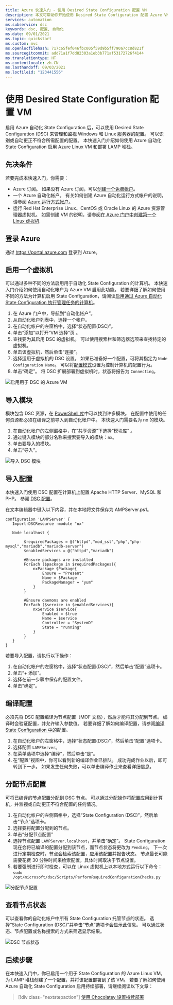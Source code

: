 ```yaml
---
title: Azure 快速入门 - 使用 Desired State Configuration 配置 VM
description: 本文可帮助你开始使用 Desired State Configuration 配置 Azure VM。
services: automation
ms.subservice: dsc
keywords: dsc, 配置, 自动化
ms.date: 09/01/2021
ms.topic: quickstart
ms.custom: mvc
ms.openlocfilehash: 717c65fef046fbc005f59d9b5ff790a7cc8d821f
ms.sourcegitcommit: add71a1f7dd82303a1eb3b771af53172726f4144
ms.translationtype: HT
ms.contentlocale: zh-CN
ms.lasthandoff: 09/03/2021
ms.locfileid: "123441556"
---
```

# <a name="configure-a-vm-with-desired-state-configuration"></a>使用 Desired State Configuration 配置 VM

启用 Azure 自动化 State Configuration 后，可以使用 Desired State Configuration (DSC) 来管理和监视 Windows 和 Linux 服务器的配置。 可以识别或自动更正不符合所需配置的配置。 本快速入门介绍如何使用 Azure 自动化 State Configuration 启用 Azure Linux VM 和部署 LAMP 堆栈。

## <a name="prerequisites"></a>先决条件

若要完成本快速入门，你需要：

* Azure 订阅。 如果没有 Azure 订阅，可以[创建一个免费帐户](https://azure.microsoft.com/free/)。
* 一个 Azure 自动化帐户。 有关如何创建 Azure 自动化运行方式帐户的说明，请参阅 [Azure 运行方式帐户](../manage-runas-account.md)。
* 运行 Red Hat Enterprise Linux、CentOS 或 Oracle Linux 的 Azure 资源管理器虚拟机。 如需创建 VM 的说明，请参阅[在 Azure 门户中创建第一个 Linux 虚拟机](../../virtual-machines/linux/quick-create-portal.md)

## <a name="sign-in-to-azure"></a>登录 Azure
通过 https://portal.azure.com 登录到 Azure。

## <a name="enable-a-virtual-machine"></a>启用一个虚拟机

可以通过多种不同的方法启用用于自动化 State Configuration 的计算机。 本快速入门介绍如何使用自动化帐户为 Azure VM 启用此功能。 若要详细了解如何使用不同的方法为计算机启用 State Configuration，请阅读[启用通过 Azure 自动化 State Configuration 执行管理任务的计算机](../automation-dsc-onboarding.md)。

1. 在 Azure 门户中，导航到“自动化帐户”。
1. 从自动化帐户列表中，选择一个帐户。
1. 在自动化帐户的左窗格中，选择“状态配置(DSC)”。
2. 单击“添加”以打开“VM 选择”页 。
3. 查找要为其启用 DSC 的虚拟机。 可以使用搜索栏和筛选器选项来查找特定的虚拟机。
4. 单击该虚拟机，然后单击“连接”。
5. 选择适用于虚拟机的 DSC 设置。 如果已准备好一个配置，可将其指定为 `Node Configuration Name`。 可以将[配置模式](/powershell/scripting/dsc/managing-nodes/metaConfig)设置为控制计算机的配置行为。
6. 单击“确定”。 将 DSC 扩展部署到虚拟机时，状态将报告为 `Connecting`。

![启用用于 DSC 的 Azure VM](./media/dsc-configuration/dsc-onboard-azure-vm.png)

## <a name="import-modules"></a>导入模块

模块包含 DSC 资源，在 [PowerShell 库](https://www.powershellgallery.com)中可以找到许多模块。 在配置中使用的任何资源都必须在编译之前导入到自动化帐户中。 本快速入门需要名为 nx 的模块。

1. 在自动化帐户的左侧窗格中，在“共享资源”下选择“模块库” 。
1. 通过键入模块的部分名称来搜索要导入的模块：`nx`。
1. 单击要导入的模块。
1. 单击“导入”。

![导入 DSC 模块](./media/dsc-configuration/dsc-import-module-nx.png)

## <a name="import-the-configuration"></a>导入配置

本快速入门使用 DSC 配置在计算机上配置 Apache HTTP Server、MySQL 和 PHP。 参阅 [DSC 配置](/powershell/scripting/dsc/configurations/configurations)。

在文本编辑器中键入以下内容，并在本地将文件保存为 AMPServer.ps1。

```powershell-interactive
configuration 'LAMPServer' {
   Import-DSCResource -module "nx"

   Node localhost {

        $requiredPackages = @("httpd","mod_ssl","php","php-mysql","mariadb","mariadb-server")
        $enabledServices = @("httpd","mariadb")

        #Ensure packages are installed
        ForEach ($package in $requiredPackages){
            nxPackage $Package{
                Ensure = "Present"
                Name = $Package
                PackageManager = "yum"
            }
        }

        #Ensure daemons are enabled
        ForEach ($service in $enabledServices){
            nxService $service{
                Enabled = $true
                Name = $service
                Controller = "SystemD"
                State = "running"
            }
        }
   }
}
```

若要导入配置，请执行以下操作：

1. 在自动化帐户的左窗格中，选择“状态配置(DSC)”，然后单击“配置”选项卡。
2. 单击“+ 添加”。 
3. 选择在前一步骤中保存的配置文件。
4. 单击“确定”。

## <a name="compile-a-configuration"></a>编译配置

必须先将 DSC 配置编译为节点配置（MOF 文档），然后才能将其分配到节点。 编译时会验证配置，并允许输入参数值。 若要详细了解如何编译配置，请参阅[编译 State Configuration 中的配置](../automation-dsc-compile.md)。

1. 在自动化帐户的左窗格中，选择“状态配置(DSC)”，然后单击“配置”选项卡。
1. 选择配置 `LAMPServer`。
1. 在菜单选项中选择“编译”，然后单击“是”。 
1. 在“配置”视图中，你可以看到新的编译作业已排队。 成功完成作业以后，即可转到下一步。 如果发生任何失败，可以单击编译作业来查看详细信息。

## <a name="assign-a-node-configuration"></a>分配节点配置

可将已编译的节点配置分配到 DSC 节点。 可以通过分配操作将配置应用到计算机，并监视或自动更正不符合配置的任何情况。

1. 在自动化帐户的左侧窗格中，选择“State Configuration (DSC)”，然后单击“节点”选项卡。 
1. 选择要将配置分配到的节点。
1. 单击“分配节点配置”
1. 选择节点配置 `LAMPServer.localhost`，并单击“确定”。 State Configuration 现在会将已编译的配置分配到该节点，而节点状态将更改为 `Pending`。 下一次进行定期检查时，节点会检索该配置，应用该配置并报告状态。 节点最长可能需要花费 30 分钟时间来检索配置，具体时间取决于节点设置。 
1. 若要强制进行即时检查，可以在 Linux 虚拟机上以本地方式运行以下命令：`sudo /opt/microsoft/dsc/Scripts/PerformRequiredConfigurationChecks.py`

![分配节点配置](./media/dsc-configuration/dsc-assign-node-configuration.png)

## <a name="view-node-status"></a>查看节点状态

可以查看你的自动化帐户中所有 State Configuration 托管节点的状态。 选择“State Configuration (DSC)”并单击“节点”选项卡会显示此信息。 可以通过状态、节点配置或名称搜索的方式来筛选显示结果。

![DSC 节点状态](./media/dsc-configuration/dsc-node-status.png)

## <a name="next-steps"></a>后续步骤

在本快速入门中，你已启用一个用于 State Configuration 的 Azure Linux VM，为 LAMP 堆栈创建了一个配置，并将该配置部署到了该 VM。 若要了解如何使用 Azure 自动化 State Configuration 启用持续部署，请继续阅读以下文章：

> [!div class="nextstepaction"]
> [使用 Chocolatey 设置持续部署](../automation-dsc-cd-chocolatey.md)
